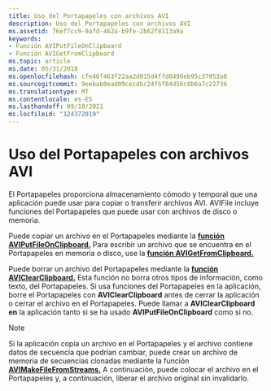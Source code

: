 ```yaml
---
title: Uso del Portapapeles con archivos AVI
description: Uso del Portapapeles con archivos AVI
ms.assetid: 76ef7cc9-9afd-462a-b9fe-2b62f8113a9a
keywords:
- Función AVIPutFileOnClipboard
- Función AVIGetFromClipboard
ms.topic: article
ms.date: 05/31/2018
ms.openlocfilehash: cfe46f463f22aa2d015d4ffd8496eb95c37053a8
ms.sourcegitcommit: 9eebab0ead09cecdbc24f5f84d56c8b6a7c22736
ms.translationtype: MT
ms.contentlocale: es-ES
ms.lasthandoff: 09/10/2021
ms.locfileid: "124372019"
---
```

# <a name="using-the-clipboard-with-avi-files"></a>Uso del Portapapeles con archivos AVI

El Portapapeles proporciona almacenamiento cómodo y temporal que una aplicación puede usar para copiar o transferir archivos AVI. AVIFile incluye funciones del Portapapeles que puede usar con archivos de disco o memoria.

Puede copiar un archivo en el Portapapeles mediante la [**función AVIPutFileOnClipboard.**](/windows/desktop/api/Vfw/nf-vfw-aviputfileonclipboard) Para escribir un archivo que se encuentra en el Portapapeles en memoria o disco, use la [**función AVIGetFromClipboard.**](/windows/desktop/api/Vfw/nf-vfw-avigetfromclipboard)

Puede borrar un archivo del Portapapeles mediante la [**función AVIClearClipboard.**](/windows/desktop/api/Vfw/nf-vfw-aviclearclipboard) Esta función no borra otros tipos de información, como texto, del Portapapeles. Si usa funciones del Portapapeles en la aplicación, borre el Portapapeles con **AVIClearClipboard** antes de cerrar la aplicación o cerrar el archivo en el Portapapeles. Puede llamar a **AVIClearClipboard en** la aplicación tanto si se ha usado **AVIPutFileOnClipboard** como si no.

> [!Note]  
> Si la aplicación copia un archivo en el Portapapeles y el archivo contiene datos de secuencia que podrían cambiar, puede crear un archivo de memoria de secuencias clonadas mediante la función [**AVIMakeFileFromStreams.**](/windows/desktop/api/Vfw/nf-vfw-avimakefilefromstreams) A continuación, puede colocar el archivo en el Portapapeles y, a continuación, liberar el archivo original sin invalidarlo.

 

 

 




